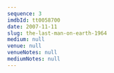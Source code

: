 ```yaml
---
sequence: 3
imdbId: tt0058700
date: 2007-11-11
slug: the-last-man-on-earth-1964
medium: null
venue: null
venueNotes: null
mediumNotes: null
---
```


